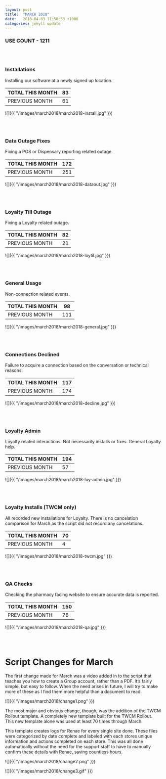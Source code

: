 ```yaml
---
layout: post
title:  "MARCH 2018"
date:   2018-04-03 11:50:53 +1000
categories: jekyll update
---
```

### USE COUNT - 1211

<br/>
<br/>

### Installations
Installing our software at a newly signed up location.

| TOTAL THIS MONTH  | 83 |
| --- | --- |
| PREVIOUS MONTH  | 61 |

![]({{ "/images/march2018/march2018-install.jpg" }})  

<br/>
<br/>

### Data Outage Fixes
Fixing a POS or Dispensary reporting related outage.

| TOTAL THIS MONTH  | 172 |
| --- | --- |
| PREVIOUS MONTH  | 251 |

![]({{ "/images/march2018/march2018-dataout.jpg" }})  

<br/>
<br/>

### Loyalty Till Outage
Fixing a Loyalty related outage.

| TOTAL THIS MONTH  | 82 |
| --- | --- |
| PREVIOUS MONTH  | 21 |

![]({{ "/images/march2018/march2018-loytil.jpg" }})  

<br/>
<br/>

### General Usage
Non-connection related events.

| TOTAL THIS MONTH  | 98 |
| --- | --- |
| PREVIOUS MONTH  | 111 |

![]({{ "/images/march2018/march2018-general.jpg" }})  

<br/>
<br/>

### Connections Declined
Failure to acquire a connection based on the conversation or technical reasons.

| TOTAL THIS MONTH  | 117 |
| --- | --- |
| PREVIOUS MONTH  | 174 |

![]({{ "/images/march2018/march2018-decline.jpg" }})  

<br/>
<br/>

### Loyalty Admin
Loyalty related interactions. Not necessarily installs or fixes. General Loyalty help.

| TOTAL THIS MONTH  | 194 |
| --- | --- |
| PREVIOUS MONTH  | 57 |

![]({{ "/images/march2018/march2018-loy-admin.jpg" }})  

<br/>
<br/>

### Loyalty Installs (TWCM only)
All recorded new installations for Loyalty. There is no cancelation comparison for 
March as the script did not record any cancelations.

| TOTAL THIS MONTH  | 70 |
| --- | --- |
| PREVIOUS MONTH  | 4 |

![]({{ "/images/march2018/march2018-twcm.jpg" }})  

<br/>
<br/>

### QA Checks
Checking the pharmacy facing website to ensure accurate data is reported.

| TOTAL THIS MONTH  | 150 |
| --- | --- |
| PREVIOUS MONTH  | 76 |

![]({{ "/images/march2018/march2018-qa.jpg" }})  

<br/>
<br/>

# Script Changes for March

The first change made for March was a video added in to the script that teaches you how to create a Group account, rather than a PDF. It’s fairly simple, but easy to follow. When the need arises in future, I will try to make more of these as I find them more helpful than a document to read.

![]({{ "/images/march2018/change1.png" }})  

The most major and obvious change, though, was the addition of the TWCM Rollout template. A completely new template built for the TWCM Rollout. This new template alone was used at least 70 times through March. 


This template creates logs for Renae for every single site done. These files were categorized by date complete and labeled with each stores unique information and actions completed on each store. This was all done automatically without the need for the support staff to have to manually confirm these details with Renae, saving countless hours.

![]({{ "/images/march2018/change2.png" }})  

![]({{ "/images/march2018/change3.gif" }})  